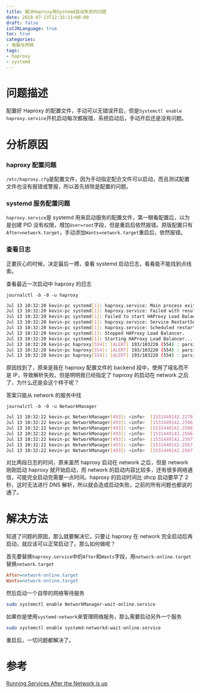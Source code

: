 ```yaml
---
title: 解决Haproxy用Systemd启动失败的问题
date: 2018-07-13T12:35:11+08:00
draft: false
isCJKLanguage: true
toc: true
categories:
- 电脑与网络
tags:
- haproxy
- systemd
---
```



# 问题描述

配置好 Haproxy 的配置文件，手动可以无错误开启，但是`Systemctl enable haproxy.service`开机启动每次都报错，系统启动后，手动开启还是没有问题。

# 分析原因

### haproxy 配置问题

`/etc/haproxy.cfg`是配置文件，因为手动指定配合文件可以启动，而且测试配置文件也没有报错或警报，所以首先排除是配置的问题。

### systemd 服务配置问题

`haproxy.service`是 systemd 用来启动服务的配置文件，第一眼看配置后，以为是创建 PID 没有权限，增加`User=root`字段，但是重启后依然报错。原版配置只有`After=network.target`，手动添加`Wants=network.target`重启后，依然报错。

### 查看日志

正要灰心的时候，决定最后一搏，查看 systemd 启动日志，看看能不能找到点线索。

查看最近一次启动中 haproxy 的日志

`journalctl -b -0 -u haproxy`

```bash
Jul 13 10:32:20 kevin-pc systemd[1]: haproxy.service: Main process exited, code=exited, status=1/FAILURE
Jul 13 10:32:20 kevin-pc systemd[1]: haproxy.service: Failed with result 'exit-code'.
Jul 13 10:32:20 kevin-pc systemd[1]: Failed to start HAProxy Load Balancer.
Jul 13 10:32:20 kevin-pc systemd[1]: haproxy.service: Service RestartSec=100ms expired, scheduling restart.
Jul 13 10:32:20 kevin-pc systemd[1]: haproxy.service: Scheduled restart job, restart counter is at 1.
Jul 13 10:32:20 kevin-pc systemd[1]: Stopped HAProxy Load Balancer.
Jul 13 10:32:20 kevin-pc systemd[1]: Starting HAProxy Load Balancer...
Jul 13 10:32:20 kevin-pc haproxy[554]: [ALERT] 193/103220 (554) : parsing [/etc/haproxy/haproxy.cfg:36] : 'server server1' : could not resolve address 'xxxx.com'.
Jul 13 10:32:20 kevin-pc haproxy[554]: [ALERT] 193/103220 (554) : parsing [/etc/haproxy/haproxy.cfg:37] : 'server server2' : could not resolve address 'xxxx.com'.
Jul 13 10:32:20 kevin-pc haproxy[554]: [ALERT] 193/103220 (554) : parsing [/etc/haproxy/haproxy.cfg:38] : 'server server3' : could not resolve address 'xxxx.com'.
```

原因找到了，原来是我在 haproxy 配置文件的 backend 段中，使用了域名而不是 IP，导致解析失败。但是明明我已经指定了 haproxy 的启动在 network 之后了，为什么还是会这个样子呢？

答案只能从 network 的服务中找

`journalctl -b -0 -u NetworkManager`

```bash
Jul 13 10:32:22 kevin-pc NetworkManager[493]: <info>  [1531449142.2279] dhcp4 (enp0s25): activation: beginning transaction (timeout in 45 seconds)
Jul 13 10:32:22 kevin-pc NetworkManager[493]: <info>  [1531449142.2566] dhcp4 (enp0s25):   address 172.168.201.33
Jul 13 10:32:22 kevin-pc NetworkManager[493]: <info>  [1531449142.2566] dhcp4 (enp0s25):   plen 24
Jul 13 10:32:22 kevin-pc NetworkManager[493]: <info>  [1531449142.2566] dhcp4 (enp0s25):   expires in 86400 seconds
Jul 13 10:32:22 kevin-pc NetworkManager[493]: <info>  [1531449142.2567] dhcp4 (enp0s25):   nameserver '172.168.13.100'
Jul 13 10:32:22 kevin-pc NetworkManager[493]: <info>  [1531449142.2567] dhcp4 (enp0s25):   nameserver '202.106.0.20'
Jul 13 10:32:22 kevin-pc NetworkManager[493]: <info>  [1531449142.2567] dhcp4 (enp0s25):   gateway 172.168.201.1
```

对比两段日志的时间，原来虽然 haproxy 启动在 network 之后，但是 network 刚刚启动 haproxy 就开始启动，而 network 的启动内容比较多，还有很多网络通信，可能完全启动完需要一点时间。haproxy 的启动时间比 dhcp 启动要早了 2 秒，这时无法进行 DNS 解析，所以就会造成启动失败，之前的所有问题也都说的通了。

# 解决方法

知道了问题的原因，那么就要解决它。只要让 haproxy 在 network 完全启动后再启动，就应该可以正常启动了。那么如何做呢？

首先要替换`haproxy.service`中的`After`和`Wants`字段，用`network-online.target`替换`network.target`

```ini
After=network-online.target
Wants=network-online.target
```

然后启动一个自带的网络等待服务

```bash
sudo systemctl enable NetworkManager-wait-online.service
```

如果你是使用`systemd-network`来管理网络服务，那么需要启动另外一个服务

```bash
sudo systemctl enable systemd-networkd-wait-online.service
```

重启后，一切问题都解决了。

# 参考

[Running Services After the Network is up](https://www.freedesktop.org/wiki/Software/systemd/NetworkTarget/)

